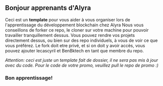 ## Bonjour apprenants d'Alyra

Ceci est un **template** pour vous aider à vous organiser lors de l'apprentissage du développement blockchain chez Alyra
Nous vous conseillons de forker ce repo, le cloner sur votre machine pour pouvoir travailler tranquillement dessus.
Vous pouvez rendre vos projets directement dessus, ou bien sur des repo individuels, à vous de voir ce que vous préférez.
Le fork doit etre privé, et si on doit y avoir accès, vous pouvez ajouter lecascyril et BenBktech en tant que membre du repo.

*Attention: ceci est juste un template fait de dossier, il ne sera pas mis à jour avec du code. Pour le code de votre promo, veuillez pull le repo de promo :)*

### Bon apprentissage!
